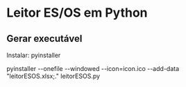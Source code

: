 # Leitor ES/OS em Python

## Gerar executável
Instalar: pyinstaller

pyinstaller --onefile --windowed --icon=icon.ico --add-data "leitorESOS.xlsx;." leitorESOS.py